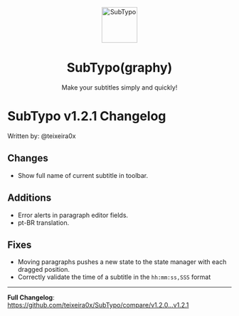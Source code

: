 <p align="center">
  <img src="https://github.com/teixeira0x/SubTypo/blob/dev/app/src/main/res/mipmap-xxxhdpi/ic_launcher.png" alt="SubTypo" width="80" height="80"/>
</p>
<h1 align="center"><b>SubTypo(graphy)</b></h1>
<p align="center">Make your subtitles simply and quickly!</p>

# SubTypo v1.2.1 Changelog

Written by: @teixeira0x

## Changes
- Show full name of current subtitle in toolbar.

## Additions
- Error alerts in paragraph editor fields.
- pt-BR translation.

## Fixes
- Moving paragraphs pushes a new state to the state manager with each dragged position.
- Correctly validate the time of a subtitle in the ``hh:mm:ss,SSS`` format

<hr/>

**Full Changelog**: https://github.com/teixeira0x/SubTypo/compare/v1.2.0...v1.2.1
